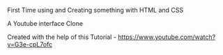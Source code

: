 First Time using and Creating something with HTML and CSS

A Youtube interface Clone

Created with the help of this Tutorial - 
https://www.youtube.com/watch?v=G3e-cpL7ofc

